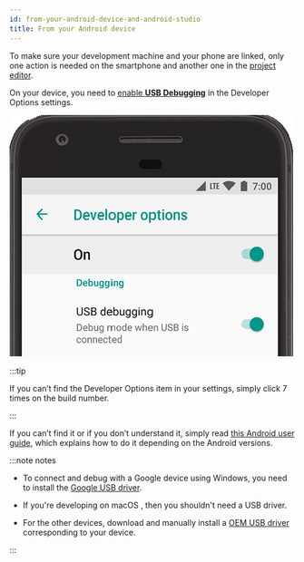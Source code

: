 ```yaml
---
id: from-your-android-device-and-android-studio
title: From your Android device
---
```



To make sure your development machine and your phone are linked, only one action is needed on the smartphone and another one in the [project editor](from-project-editor.md).

On your device, you need to [enable **USB Debugging**](https://developer.android.com/studio/debug/dev-options#enable) in the Developer Options settings.

![dev-options](img/dev-options-debug_2x.png)

:::tip

If you can’t find the Developer Options item in your settings, simply click 7 times on the build number.

:::

If you can’t find it or if you don’t understand it, simply read [this Android user guide](https://developer.android.com/studio/debug/dev-options), which explains how to do it depending on the Android versions.

:::note notes

- To connect and debug with a Google device using Windows, you need to install the [Google USB driver](https://developer.android.com/studio/run/win-usb).

- If you're developing on macOS , then you shouldn't need a USB driver.

- For the other devices, download and manually install a [OEM USB driver](https://developer.android.com/studio/run/oem-usb) corresponding to your device.

:::

